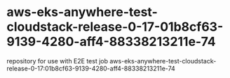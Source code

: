 # aws-eks-anywhere-test-cloudstack-release-0-17-01b8cf63-9139-4280-aff4-88338213211e-74
repository for use with E2E test job aws-eks-anywhere-test-cloudstack-release-0-17:01b8cf63-9139-4280-aff4-88338213211e-74
